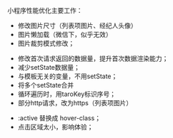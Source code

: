 小程序性能优化主要工作：
<!-- 图片 -->
* 修改图片尺寸（列表项图片、经纪人头像）
* 图片懒加载（微信下，似乎无效）
* 图片裁剪模式修改；

<!-- 性能相关 -->
* 修改首次请求返回的数据量，提升首次数据渲染能力；
* 减少setState数据量；
* 与模板无关的变量，不用setState；
* 将多个setState合并
* 循环遍历时，用taroKey标识序号；
* 部分http请求，改为https（列表项图片）

<!-- 体验相关 -->
* :active 替换成 hover-class；
* 点击区域太小，影响体验；
